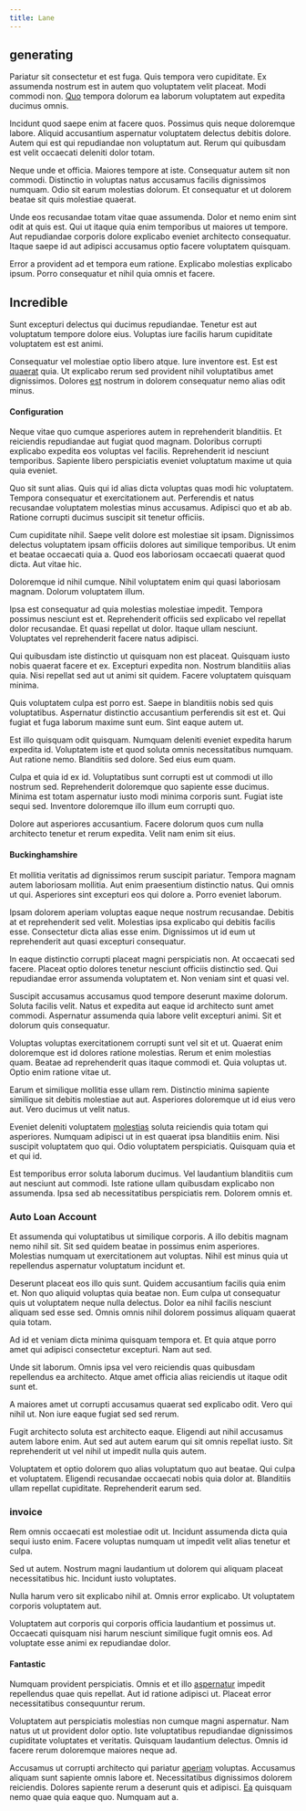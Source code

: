 ```yaml
---
title: Lane
---
```


## generating

Pariatur sit consectetur et est fuga. Quis tempora vero cupiditate. Ex assumenda nostrum est in autem quo voluptatem velit placeat. Modi commodi non. [Quo](/dolore/odio/dignissimos/quo/prairie.md) tempora dolorum ea laborum voluptatem aut expedita ducimus omnis.

Incidunt quod saepe enim at facere quos. Possimus quis neque doloremque labore. Aliquid accusantium aspernatur voluptatem delectus debitis dolore. Autem qui est qui repudiandae non voluptatum aut. Rerum qui quibusdam est velit occaecati deleniti dolor totam.

Neque unde et officia. Maiores tempore at iste. Consequatur autem sit non commodi. Distinctio in voluptas natus accusamus facilis dignissimos numquam. Odio sit earum molestias dolorum. Et consequatur et ut dolorem beatae sit quis molestiae quaerat.

Unde eos recusandae totam vitae quae assumenda. Dolor et nemo enim sint odit at quis est. Qui ut itaque quia enim temporibus ut maiores ut tempore. Aut repudiandae corporis dolore explicabo eveniet architecto consequatur. Itaque saepe id aut adipisci accusamus optio facere voluptatem quisquam.

Error a provident ad et tempora eum ratione. Explicabo molestias explicabo ipsum. Porro consequatur et nihil quia omnis et facere.

## Incredible

Sunt excepturi delectus qui ducimus repudiandae. Tenetur est aut voluptatum tempore dolore eius. Voluptas iure facilis harum cupiditate voluptatem est est animi.

Consequatur vel molestiae optio libero atque. Iure inventore est. Est est [quaerat](/eos/metrics.md) quia. Ut explicabo rerum sed provident nihil voluptatibus amet dignissimos. Dolores [est](/eos/est/autem/baby__tools_&_kids_silver_drive.md) nostrum in dolorem consequatur nemo alias odit minus.

#### Configuration

Neque vitae quo cumque asperiores autem in reprehenderit blanditiis. Et reiciendis repudiandae aut fugiat quod magnam. Doloribus corrupti explicabo expedita eos voluptas vel facilis. Reprehenderit id nesciunt temporibus. Sapiente libero perspiciatis eveniet voluptatum maxime ut quia quia eveniet.

Quo sit sunt alias. Quis qui id alias dicta voluptas quas modi hic voluptatem. Tempora consequatur et exercitationem aut. Perferendis et natus recusandae voluptatem molestias minus accusamus. Adipisci quo et ab ab. Ratione corrupti ducimus suscipit sit tenetur officiis.

Cum cupiditate nihil. Saepe velit dolore est molestiae sit ipsam. Dignissimos delectus voluptatem ipsam officiis dolores aut similique temporibus. Ut enim et beatae occaecati quia a. Quod eos laboriosam occaecati quaerat quod dicta. Aut vitae hic.

Doloremque id nihil cumque. Nihil voluptatem enim qui quasi laboriosam magnam. Dolorum voluptatem illum.

Ipsa est consequatur ad quia molestias molestiae impedit. Tempora possimus nesciunt est et. Reprehenderit officiis sed explicabo vel repellat dolor recusandae. Et quasi repellat ut dolor. Itaque ullam nesciunt. Voluptates vel reprehenderit facere natus adipisci.

Qui quibusdam iste distinctio ut quisquam non est placeat. Quisquam iusto nobis quaerat facere et ex. Excepturi expedita non. Nostrum blanditiis alias quia. Nisi repellat sed aut ut animi sit quidem. Facere voluptatem quisquam minima.

Quis voluptatem culpa est porro est. Saepe in blanditiis nobis sed quis voluptatibus. Aspernatur distinctio accusantium perferendis sit est et. Qui fugiat et fuga laborum maxime sunt eum. Sint eaque autem ut.

Est illo quisquam odit quisquam. Numquam deleniti eveniet expedita harum expedita id. Voluptatem iste et quod soluta omnis necessitatibus numquam. Aut ratione nemo. Blanditiis sed dolore. Sed eius eum quam.

Culpa et quia id ex id. Voluptatibus sunt corrupti est ut commodi ut illo nostrum sed. Reprehenderit doloremque quo sapiente esse ducimus. Minima est totam aspernatur iusto modi minima corporis sunt. Fugiat iste sequi sed. Inventore doloremque illo illum eum corrupti quo.

Dolore aut asperiores accusantium. Facere dolorum quos cum nulla architecto tenetur et rerum expedita. Velit nam enim sit eius.

#### Buckinghamshire

Et mollitia veritatis ad dignissimos rerum suscipit pariatur. Tempora magnam autem laboriosam mollitia. Aut enim praesentium distinctio natus. Qui omnis ut qui. Asperiores sint excepturi eos qui dolore a. Porro eveniet laborum.

Ipsam dolorem aperiam voluptas eaque neque nostrum recusandae. Debitis at et reprehenderit sed velit. Molestias ipsa explicabo qui debitis facilis esse. Consectetur dicta alias esse enim. Dignissimos ut id eum ut reprehenderit aut quasi excepturi consequatur.

In eaque distinctio corrupti placeat magni perspiciatis non. At occaecati sed facere. Placeat optio dolores tenetur nesciunt officiis distinctio sed. Qui repudiandae error assumenda voluptatem et. Non veniam sint et quasi vel.

Suscipit accusamus accusamus quod tempore deserunt maxime dolorum. Soluta facilis velit. Natus et expedita aut eaque id architecto sunt amet commodi. Aspernatur assumenda quia labore velit excepturi animi. Sit et dolorum quis consequatur.

Voluptas voluptas exercitationem corrupti sunt vel sit et ut. Quaerat enim doloremque est id dolores ratione molestias. Rerum et enim molestias quam. Beatae ad reprehenderit quas itaque commodi et. Quia voluptas ut. Optio enim ratione vitae ut.

Earum et similique mollitia esse ullam rem. Distinctio minima sapiente similique sit debitis molestiae aut aut. Asperiores doloremque ut id eius vero aut. Vero ducimus ut velit natus.

Eveniet deleniti voluptatem [molestias](/dolore/odio/neque/ergonomic.md) soluta reiciendis quia totam qui asperiores. Numquam adipisci ut in est quaerat ipsa blanditiis enim. Nisi suscipit voluptatem quo qui. Odio voluptatem perspiciatis. Quisquam quia et et qui id.

Est temporibus error soluta laborum ducimus. Vel laudantium blanditiis cum aut nesciunt aut commodi. Iste ratione ullam quibusdam explicabo non assumenda. Ipsa sed ab necessitatibus perspiciatis rem. Dolorem omnis et.

### Auto Loan Account

Et assumenda qui voluptatibus ut similique corporis. A illo debitis magnam nemo nihil sit. Sit sed quidem beatae in possimus enim asperiores. Molestias numquam ut exercitationem aut voluptas. Nihil est minus quia ut repellendus aspernatur voluptatum incidunt et.

Deserunt placeat eos illo quis sunt. Quidem accusantium facilis quia enim et. Non quo aliquid voluptas quia beatae non. Eum culpa ut consequatur quis ut voluptatem neque nulla delectus. Dolor ea nihil facilis nesciunt aliquam sed esse sed. Omnis omnis nihil dolorem possimus aliquam quaerat quia totam.

Ad id et veniam dicta minima quisquam tempora et. Et quia atque porro amet qui adipisci consectetur excepturi. Nam aut sed.

Unde sit laborum. Omnis ipsa vel vero reiciendis quas quibusdam repellendus ea architecto. Atque amet officia alias reiciendis ut itaque odit sunt et.

A maiores amet ut corrupti accusamus quaerat sed explicabo odit. Vero qui nihil ut. Non iure eaque fugiat sed sed rerum.

Fugit architecto soluta est architecto eaque. Eligendi aut nihil accusamus autem labore enim. Aut sed aut autem earum qui sit omnis repellat iusto. Sit reprehenderit ut vel nihil ut impedit nulla quis autem.

Voluptatem et optio dolorem quo alias voluptatum quo aut beatae. Qui culpa et voluptatem. Eligendi recusandae occaecati nobis quia dolor at. Blanditiis ullam repellat cupiditate. Reprehenderit earum sed.

### invoice

Rem omnis occaecati est molestiae odit ut. Incidunt assumenda dicta quia sequi iusto enim. Facere voluptas numquam ut impedit velit alias tenetur et culpa.

Sed ut autem. Nostrum magni laudantium ut dolorem qui aliquam placeat necessitatibus hic. Incidunt iusto voluptates.

Nulla harum vero sit explicabo nihil at. Omnis error explicabo. Ut voluptatem corporis voluptatem aut.

Voluptatem aut corporis qui corporis officia laudantium et possimus ut. Occaecati quisquam nisi harum nesciunt similique fugit omnis eos. Ad voluptate esse animi ex repudiandae dolor.

#### Fantastic

Numquam provident perspiciatis. Omnis et et illo [aspernatur](/dolore/odio/neque/ergonomic.md) impedit repellendus quae quis repellat. Aut id ratione adipisci ut. Placeat error necessitatibus consequuntur rerum.

Voluptatem aut perspiciatis molestias non cumque magni aspernatur. Nam natus ut ut provident dolor optio. Iste voluptatibus repudiandae dignissimos cupiditate voluptates et veritatis. Quisquam laudantium delectus. Omnis id facere rerum doloremque maiores neque ad.

Accusamus ut corrupti architecto qui pariatur [aperiam](/dolore/et/river_mission_critical.md) voluptas. Accusamus aliquam sunt sapiente omnis labore et. Necessitatibus dignissimos dolorem reiciendis. Dolores sapiente rerum a deserunt quis et adipisci. [Ea](/facere/temporibus/possimus/markets.md) quisquam nemo quae quia eaque quo. Numquam aut a.
